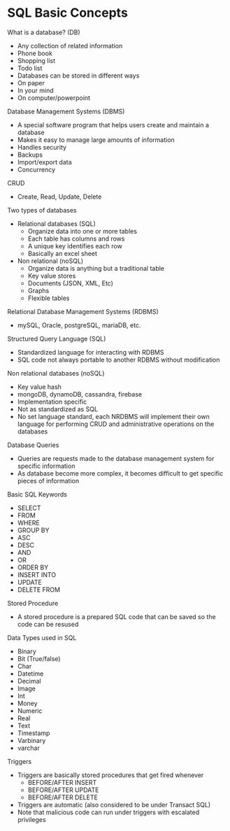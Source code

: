 #  SQL Basic Concepts

What is a database? (DB)
- Any collection of related information
- Phone book
- Shopping list
- Todo list
- Databases can be stored in different ways
- On paper
- In your mind
- On computer/powerpoint

Database Management Systems (DBMS)
- A special software program that helps users create and maintain a database
- Makes it easy to manage large amounts of information
- Handles security
- Backups
- Import/export data
- Concurrency

CRUD
- Create, Read, Update, Delete

Two types of databases
- Relational databases (SQL)
  - Organize data into one or more tables
  - Each table has columns and rows
  - A unique key identifies each row
  - Basically an excel sheet
- Non relational (noSQL)
  - Organize data is anything but a traditional table
  - Key value stores
  - Documents (JSON, XML, Etc)
  - Graphs
  - Flexible tables

Relational Database Management Systems (RDBMS)
- mySQL, Oracle, postgreSQL, mariaDB, etc.

Structured Query Language (SQL)
- Standardized language for interacting with RDBMS
- SQL code not always portable to another RDBMS without modification

Non relational databases (noSQL)
- Key value hash
- mongoDB, dynamoDB, cassandra, firebase
- Implementation specific
- Not as standardized as SQL
- No set language standard, each NRDBMS will implement their own language for performing CRUD and administrative operations on the databases

Database Queries
- Queries are requests made to the database management system for specific information
- As database become more complex, it becomes difficult to get specific pieces of information

Basic SQL Keywords
- SELECT
- FROM
- WHERE
- GROUP BY
- ASC
- DESC
- AND
- OR
- ORDER BY
- INSERT INTO
- UPDATE
- DELETE FROM

Stored Procedure
- A stored procedure is a prepared SQL code that can be saved so the code can be resused  

Data Types used in SQL
- Binary
- Bit (True/false)
- Char
- Datetime
- Decimal
- Image
- Int
- Money
- Numeric
- Real
- Text
- Timestamp
- Varbinary
- varchar

Triggers
- Triggers are basically stored procedures that get fired whenever
  - BEFORE/AFTER INSERT
  - BEFORE/AFTER UPDATE
  - BEFORE/AFTER DELETE
- Triggers are automatic (also considered to be under Transact SQL)
- Note that malicious code can run under triggers with escalated privileges
